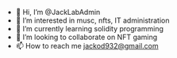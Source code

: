 - 👋 Hi, I’m @JackLabAdmin
- 👀 I’m interested in musc, nfts, IT administration
- 🌱 I’m currently learning solidity programming
- 💞️ I’m looking to collaborate on NFT gaming 
- 📫 How to reach me jackod932@gmail.com

<!---
JackLabAdmin/JackLabAdmin is a ✨ special ✨ repository because its `README.md` (this file) appears on your GitHub profile.
You can click the Preview link to take a look at your changes.
--->
